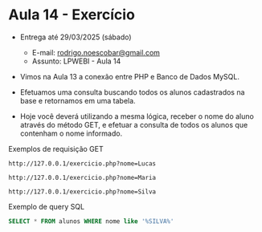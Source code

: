 # Aula 14 - Exercício

- Entrega até 29/03/2025 (sábado)
  - E-mail: rodrigo.noescobar@gmail.com
  - Assunto: LPWEBI - Aula 14

  
- Vimos na Aula 13 a conexão entre PHP e Banco de Dados MySQL.
- Efetuamos uma consulta buscando todos os alunos cadastrados na base e retornamos em uma tabela.
- Hoje você deverá utilizando a mesma lógica, receber o nome do aluno através do método GET, e efetuar a consulta de todos os alunos que contenham o nome informado.

Exemplos de requisição GET 
```
http://127.0.0.1/exercicio.php?nome=Lucas

http://127.0.0.1/exercicio.php?nome=Maria

http://127.0.0.1/exercicio.php?nome=Silva
```

Exemplo de query SQL
```sql
SELECT * FROM alunos WHERE nome like '%SILVA%'
```



